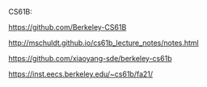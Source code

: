 
CS61B:

https://github.com/Berkeley-CS61B

http://mschuldt.github.io/cs61b_lecture_notes/notes.html

https://github.com/xiaoyang-sde/berkeley-cs61b

https://inst.eecs.berkeley.edu/~cs61b/fa21/
